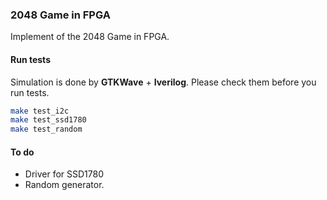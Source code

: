 ### 2048 Game in FPGA 



Implement of the 2048 Game in FPGA.



#### Run tests

Simulation is done by **GTKWave** + **Iverilog**. Please check them before you run tests.

```bash
make test_i2c
make test_ssd1780
make test_random
```





#### To do

- Driver for SSD1780
- Random generator.